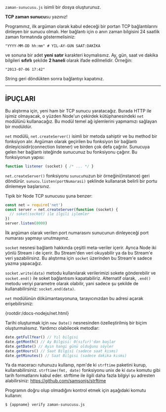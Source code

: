 `zaman-sunucusu.js` isimli bir dosya oluşturunuz.

**TCP zaman sunucu**su yazınız!

Programınız, ilk argüman olarak kabul edeceği bir portan TCP bağlantılarını dinleyen bir sunucu olmalı. Her bağlantı için o anın zaman bilgisini 24 saatlik zaman formatında göstermelisiniz:

```
"YYYY-MM-DD hh:mm" # YIL-AY-GÜN SAAT:DAKİKA
```

ve sonuna bir adet **yeni satır** karakteri koymalısınız. Ay, gün, saat ve dakika bilgileri **sıfırlı** şekilde **2 haneli** olarak ifade edilmelidir. Örneğin:

```
"2013-07-06 17:42"
```

String geri döndükten sonra bağlantıyı kapatınız.

----------------------------------------------------------------------
## İPUÇLARI

Bu alıştırma için, yeni ham bir TCP sunucu yaratacağız. Burada HTTP ile işimiz olmayacak, o yüzden Node'un çekirdek kütüphanesindeki `net` modülünü kullanacağız. Bu modül temel ağ işlemlerini yapmamızı sağlayan bir modüldür.

`net` modülü, `net.createServer()` isimli bir metoda sahiptir ve bu method bir fonksiyon alır. Argüman olarak geçirilen bu fonksiyon bir bağlantı dinleyicisidir(connection listener) ve birden çok defa çağrılır. Sunucuya gelen her bağlantı isteğinde sunucunuz bu fonksiyonu çağırır. Bu fonksiyonun yapısı: 

```js
function listener (socket) { /* ... */ }
```

`net.createServer()` fonksiyonu `sunucu`nuzun bir örneğini(instance) geri döndürür. `sunucu.listen(portNumarasi)` şeklinde kullanarak belirli bir portu dinlemeye başlarsınız.

Tipik bir Node TCP sunucusu şuna benzer:

```js
const net = require('net')
const server = net.createServer(function (socket) {
  // soket(socket) ile ilgili işlemler
})
server.listen(8000)
```

İlk argüman olarak verilen port numarasını sunucunun dinleyeceği port numarası yapmayı unutmayınız.

`socket` nesnesi bağlantı hakkında çeşitli  meta-veriler içerir. Ayrıca Node iki yönlü Stream i de içerir. Bu Stream'den veri okuyabilir ya da bu Stream'e veri yazabilirsinz. Bu alıştırma için `socket` üzerinden bu Stream'e sadece yazma yapacağız.

`socket.write(data)` metodu kullanılarak verilerimizi sokete gönderebilir ve `socket.end()` ile soket bağlantısını kapatabiliriz. Alternatif olarak, `.end()` metodu veriyi parametre olarak olabilir, yani sadece şu şekilde de kullanabilirsiniz: `socket.end(data)`.

`net` modülünün dökümantasyonuna, tarayıcınızdan bu adresi açarak erişebilirsiniz:

  {rootdir:/docs-nodejs/net.html}

Tarihi oluşturmak için `new Date()` nesnesinden özelleştirilmiş bir biçim oluşturmalısınız. Yardımcı olabilecek metodlar:

```js
date.getFullYear() // Yıl bilgisi
date.getMonth() // Ay Bilgisi: 0(sıfır)'dan başlar
date.getDate() // Ayın hangi günü olduğunu söyler
date.getHours() // Saat Bilgisi (sadece saat kısmı)
date.getMinutes() // Saat Bilgisi (sadece dakika kısmı)
```

Ya da maceracı ruhunuzu kullanıp, npm'de ki `strftime` paketini kurup, kullanabilirsiniz. `strftime(fmt, date)` fonksiyonu unix de ki `date` komutu gibi tarih formatlarını kabul eder. strftime ile ilgili daha fazla bilgiyi şu adresten alabilirsiniz: https://github.com/samsonjs/strftime

Programın doğru olup olmadığını kontrol etmek için aşağıdaki komutu kullanın:

```sh
$ {appname} verify zaman-sunucusu.js
```
